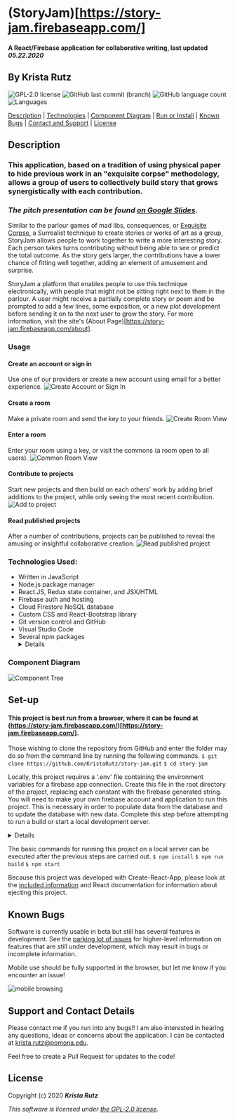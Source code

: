 # (StoryJam)[https://story-jam.firebaseapp.com/]

#### A React/Firebase application for collaborative writing, last updated _05.22.2020_

## By **Krista Rutz**

![GPL-2.0 license](https://img.shields.io/github/license/KristaRutz/story-jam?color=yellow&style=for-the-badge) ![GitHub last commit (branch)](https://img.shields.io/github/last-commit/KristaRutz/story-jam/master?color=yellow&style=for-the-badge) ![GitHub language count](https://img.shields.io/github/languages/count/KristaRutz/story-jam?color=yellow&style=for-the-badge) ![Languages](https://img.shields.io/github/languages/top/KristaRutz/story-jam?color=yellow&style=for-the-badge)

[Description](#Description) | [Technologies](#Technologies-Used) | [Component Diagram](#Component-Diagram) | [Run or Install](#Set-up) | [Known Bugs](#Known-Bugs) | [Contact and Support](#Support-and-Contact-Details) | [License](#License)

## Description

### This application, based on a tradition of using physical paper to hide previous work in an "exquisite corpse" methodology, allows a group of users to collectively build story that grows synergistically with each contribution.

### _The pitch presentation can be found [on Google Slides](https://docs.google.com/presentation/d/14aRqIYljajNijRXacMrbP1AJL0_QEwlR_JGi-O9-kcU/edit?usp=sharing)._

Similar to the parlour games of mad libs, consequences, or [Exquisite Corpse](https://en.wikipedia.org/wiki/Exquisite_corpse), a Surrealist technique to create stories or works of art as a group, StoryJam allows people to work together to write a more interesting story. Each person takes turns contributing without being able to see or predict the total outcome. As the story gets larger, the contributions have a lower chance of fitting well together, adding an element of amusement and surprise.

StoryJam a platform that enables people to use this technique electronically, with people that might not be sitting right next to them in the parlour. A user might receive a partially complete story or poem and be prompted to add a few lines, some exposition, or a new plot development before sending it on to the next user to grow the story. For more information, visit the site's (About Page)[https://story-jam.firebaseapp.com/about].

### Usage

#### Create an account or sign in

Use one of our providers or create a new account using email for a better experience.
![Create Account or Sign In](./img/screencapture-localhost-3000-new-2020-05-20-22_40_17.png)

#### Create a room

Make a private room and send the key to your friends.
![Create Room View](./img/screencapture-localhost-3000-new-2020-05-20-22_39_22.png)

#### Enter a room

Enter your room using a key, or visit the commons (a room open to all users).
![Common Room View](./img/screencapture-localhost-3000-room-2020-05-20-22_38_23.png)

#### Contribute to projects

Start new projects and then build on each others' work by adding brief additions to the project, while only seeing the most recent contribution.
![Add to project](./img/screencapture-localhost-3000-room-2020-05-20-22_41_30.png)

#### Read published projects

After a number of contributions, projects can be published to reveal the amusing or insightful collaborative creation.
![Read published project](./img/screencapture-localhost-3000-room-2020-05-20-23_05_15.png)

### Technologies Used:

- Written in JavaScript
- Node.js package manager
- React.JS, Redux state container, and JSX/HTML
- Firebase auth and hosting
- Cloud Firestore NoSQL database
- Custom CSS and React-Bootstrap library
- Git version control and GitHub
- Visual Studio Code
- Several npm packages <details>
  - bootstrap, version 4.4.1
  - firebase, version 7.14.4
  - firebaseui, version 4.5.0
  - react, version 16.13.1
  - react-bootstrap, version 1.0.1
  - react-dom, version 16.13.1
  - react-firebaseui, version 4.1.0
  - react-icons, version 3.10.0
  - react-redux, version 7.1.3
  - react-redux-firebase, version 3.1.1
  - react-router-dom, version 5.1.2
  - react-scripts 3.4.1
  - redux, version 4.0.5
  - redux-firestore, version 0.12.0
  </details>

### Component Diagram

![Component Tree](./StoryJam-Component-Diagram.png)

## Set-up

#### This project is best run from a browser, where it can be found at (https://story-jam.firebaseapp.com/)[https://story-jam.firebaseapp.com/].

Those wishing to clone the repository from GitHub and enter the folder may do so from the command line by running the following commands.
`$ git clone https://github.com/KristaRutz/story-jam.git`
`$ cd story-jam`

Locally, this project requires a '.env' file containing the environment variables for a firebase app connection. Create this file in the root directory of the project, replacing each constant with the firebase generated string. You will need to make your own firebase account and application to run this project. This is necessary in order to populate data from the database and to update the database with new data. Complete this step before attempting to run a build or start a local development server.

<details>
REACT_APP_FIREBASE_API_KEY = {api key}
REACT_APP_FIREBASE_AUTH_DOMAIN = {domain url}
REACT_APP_FIREBASE_DATABASE_URL = {database url}
REACT_APP_FIREBASE_PROJECT_ID = {project id}
REACT_APP_FIREBASE_STORAGE_BUCKET = {storage bucket}
REACT_APP_FIREBASE_MESSAGING_SENDER_ID = {messaging sender id}
REACT_APP_FIREBASE_APP_ID = {firebase app id}
REACT_APP_FIREBASE_MEASUREMENT_ID = {measurement id}

The database structure should eventually look like this:
![Database](./img/screencapture-console-firebase-google-u-1-project-story-jam-database-firestore-data-2Fprojects-2F9Aqo0Sol2ObXAI0dB8AG-2020-05-21-11_57_27.png)

</details>

The basic commands for running this project on a local server can be executed after the previous steps are carried out.
`$ npm install`
`$ npm run build`
`$ npm start`

Because this project was developed with Create-React-App, please look at the [included information](./CRD.md) and React documentation for information about ejecting this project.

## Known Bugs

Software is currently usable in beta but still has several features in development. See the [parking lot of issues](./parkinglot.md) for higher-level information on features that are still under development, which may result in bugs or incomplete information.

Mobile use should be fully supported in the browser, but let me know if you encounter an issue!

![mobile browsing](./img/screencapture-story-jam-firebaseapp-account-2020-05-21-08_47_00.png)

## Support and Contact Details

Please contact me if you run into any bugs!! I am also interested in hearing any questions, ideas or concerns about the application. I can be contacted at <krista.rutz@pomona.edu>.

Feel free to create a Pull Request for updates to the code!

## License

Copyright (c) 2020 **_Krista Rutz_**

_This software is licensed under [the GPL-2.0 license](./LICENSE)._
